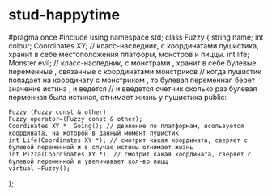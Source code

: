 



# stud-happytime


#pragma once
#include <string> 
using namespace std;
class Fuzzy
{
	string name;
	int colour;
	Coordinates XY; // класс-наследник, с координатами пушистика, хранит в себе местоположения платформ, монстров и пиццы.
	int life;
	Monster evil; // класс-наследник, с монстрами , хранит в себе булевые переменные , связанные с координатами монстриков
	//  когда пушистик попадает на координату с монстриком , то булевая переменная берет значение истина , и ведется 
	// и введется счетчик сколько раз булевая перменная была истиная, отнимает жизнь у пушистика
public:
	
	Fuzzy (Fuzzy const & other); 
	Fuzzy operator=(Fuzzy const & other); 
	Coordinates XY *  Going(); // движение по платформам, исользуется координата, на которой в данный момент пушистик
	int Life(Coordinates XY *); // смотрит какая координата, сверяет с булевой переменной и в случае истины отнимает жизнь
	int Pizza(Coordinates XY *); // смотрит какая координата, сверяет с булевой переменной и увеличивает кол-во пицц
	virtual ~Fuzzy();
};
